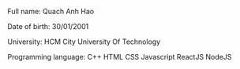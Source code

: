Full name: Quach Anh Hao

Date of birth: 30/01/2001

University: HCM City University Of Technology

Programming language: C++ HTML CSS Javascript ReactJS NodeJS
